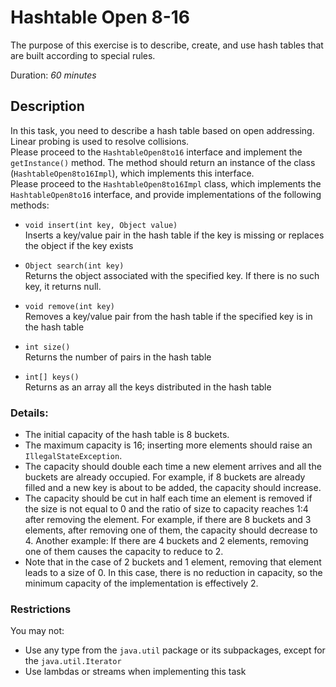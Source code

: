 # Hashtable Open 8-16

The purpose of this exercise is to describe, create, and use hash tables that are built according to special rules.  

Duration: _60 minutes_  


## Description
In this task, you need to describe a hash table based on open addressing. Linear probing is used to resolve collisions.  
Please proceed to the `HashtableOpen8to16` interface and implement the `getInstance()` method. The method should return an instance of the class (`HashtableOpen8to16Impl`), which implements this interface.  
Please proceed to the `HashtableOpen8to16Impl` class, which implements the `HashtableOpen8to16` interface, and provide implementations of the following methods:  
* `void insert(int key, Object value)`  
   Inserts a key/value pair in the hash table if the key is missing or replaces the object if the key exists  

* `Object search(int key)`  
   Returns the object associated with the specified key. If there is no such key, it returns null.  

* `void remove(int key)`  
   Removes a key/value pair from the hash table if the specified key is in the hash table  

* `int size()`  
   Returns the number of pairs in the hash table  

* `int[] keys()`  
   Returns as an array all the keys distributed in the hash table  

### Details: 
* The initial capacity of the hash table is 8 buckets.  
* The maximum capacity is 16; inserting more elements should raise an `IllegalStateException`.
* The capacity should double each time a new element arrives and all the buckets are already occupied. For example, if 8 buckets are already filled and a new key is about to be added, the capacity should increase.  
* The capacity should be cut in half each time an element is removed if the size is not equal to 0 and the ratio of size to capacity reaches 1:4 after removing the element. For example, if there are 8 buckets and 3 elements, after removing one of them, the capacity should decrease to 4. Another example: If there are 4 buckets and 2 elements, removing one of them causes the capacity to reduce to 2.
* Note that in the case of 2 buckets and 1 element, removing that element leads to a size of 0. In this case, there is no reduction in capacity, so the minimum capacity of the implementation is effectively 2.


### Restrictions
You may not:  
* Use any type from the `java.util` package or its subpackages, except for the `java.util.Iterator`
* Use lambdas or streams when implementing this task

